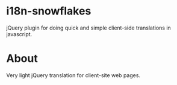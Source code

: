 # i18n-snowflakes
jQuery plugin for doing quick and simple client-side translations in javascript. 

# About
Very light jQuery translation for client-site web pages.
